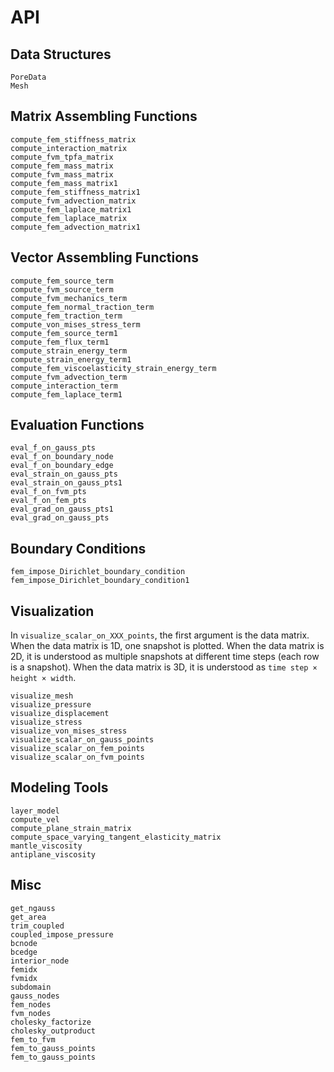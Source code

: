 # API

## Data Structures
```@docs
PoreData
Mesh
```

## Matrix Assembling Functions
```@docs
compute_fem_stiffness_matrix
compute_interaction_matrix
compute_fvm_tpfa_matrix
compute_fem_mass_matrix
compute_fvm_mass_matrix
compute_fem_mass_matrix1
compute_fem_stiffness_matrix1
compute_fvm_advection_matrix
compute_fem_laplace_matrix1
compute_fem_laplace_matrix
compute_fem_advection_matrix1
```

## Vector Assembling Functions
```@docs
compute_fem_source_term
compute_fvm_source_term
compute_fvm_mechanics_term
compute_fem_normal_traction_term
compute_fem_traction_term
compute_von_mises_stress_term
compute_fem_source_term1
compute_fem_flux_term1
compute_strain_energy_term
compute_strain_energy_term1
compute_fem_viscoelasticity_strain_energy_term
compute_fvm_advection_term
compute_interaction_term
compute_fem_laplace_term1
```

## Evaluation Functions
```@docs
eval_f_on_gauss_pts
eval_f_on_boundary_node
eval_f_on_boundary_edge
eval_strain_on_gauss_pts
eval_strain_on_gauss_pts1
eval_f_on_fvm_pts
eval_f_on_fem_pts
eval_grad_on_gauss_pts1
eval_grad_on_gauss_pts
```

## Boundary Conditions
```@docs
fem_impose_Dirichlet_boundary_condition
fem_impose_Dirichlet_boundary_condition1
```


## Visualization 
In `visualize_scalar_on_XXX_points`, the first argument is the data matrix. When the data matrix is 1D, one snapshot is plotted. When the data matrix is 2D, it is understood as multiple snapshots at different time steps (each row is a snapshot). When the data matrix is 3D, it is understood as `time step × height × width`. 

```@docs
visualize_mesh
visualize_pressure
visualize_displacement
visualize_stress
visualize_von_mises_stress
visualize_scalar_on_gauss_points
visualize_scalar_on_fem_points
visualize_scalar_on_fvm_points
```

## Modeling Tools
```@docs
layer_model
compute_vel
compute_plane_strain_matrix
compute_space_varying_tangent_elasticity_matrix
mantle_viscosity
antiplane_viscosity
```

## Misc

```@docs
get_ngauss
get_area
trim_coupled
coupled_impose_pressure
bcnode
bcedge
interior_node
femidx
fvmidx
subdomain
gauss_nodes
fem_nodes
fvm_nodes
cholesky_factorize
cholesky_outproduct
fem_to_fvm
fem_to_gauss_points
fem_to_gauss_points
```
